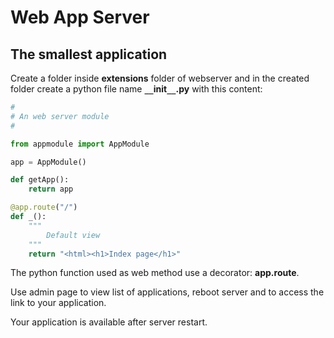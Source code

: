 # Web App Server

## The smallest application

Create a folder inside **extensions** folder of 
webserver and in the created folder create a python file
name **``__``init``__``.py** with this content:

```python
#
# An web server module
#

from appmodule import AppModule

app = AppModule()

def getApp():
    return app

@app.route("/")
def _():
    """
        Default view
    """
    return "<html><h1>Index page</h1>"
```

The python function used as web method use a decorator: **app.route**.

Use admin page to view list of applications, reboot server and to access the link to your application.

Your application is available after server restart.
